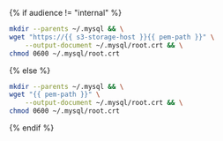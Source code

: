 {% if audience != "internal" %}

```bash
mkdir --parents ~/.mysql && \
wget "https://{{ s3-storage-host }}{{ pem-path }}" \
    --output-document ~/.mysql/root.crt && \
chmod 0600 ~/.mysql/root.crt
```

{% else %}

```bash
mkdir --parents ~/.mysql && \
wget "{{ pem-path }}" \
    --output-document ~/.mysql/root.crt && \
chmod 0600 ~/.mysql/root.crt
```

{% endif %}
